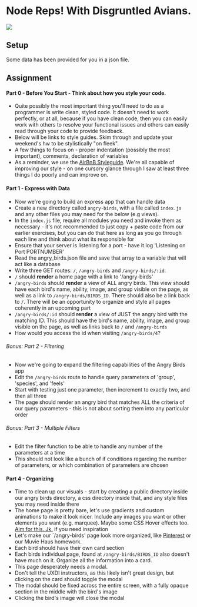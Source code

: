 # Node Reps! With Disgruntled Avians.

![](https://media.giphy.com/media/fKACOQcJ6LnTa/giphy.gif)

## Setup

Some data has been provided for you in a json file.

## Assignment

#### Part 0 - Before You Start - Think about how you style your code.

* Quite possibly the most important thing you'll need to do as a programmer is write clean, styled code. It doesn't need to work perfectly, or at all, because if you have clean code, then you can easily work with others to resolve your functional issues and others can easily read through your code to provide feedback.
* Below will be links to style guides.  Skim through and update your weekend's hw to be stylistically "on fleek".
* A few things to focus on - proper indentation (possibly the most important), comments, declaration of variables
* As a reminder, we use the [AirBnB Styleguide](https://github.com/airbnb/javascript). We're all capable of improving our style - on one cursory glance through I saw at least three things I do poorly and can improve on.


#### Part 1 - Express with Data

* Now we're going to build an express app that can handle data
* Create a new directory called `angry-birds`, with a file called `index.js` and any other files you may need for the below (e.g views).
* In the `index.js` file, require all modules you need and invoke them as necessary - it's not recommended to just copy + paste code from our earlier exercises, but you can do that here as long as you go through each line and think about what its responsible for
* Ensure that your server is listening for a port - have it log 'Listening on Port PORTNUMBER'  
* Read the angry_birds.json file and save that array to a variable that will act like a database
* Write three GET routes: `/`, `/angry-birds` and `/angry-birds/:id`:
* `/` should **render** a home page with a link to '/angry-birds' 
* `/angry-birds` should **render** a view of ALL angry birds. This view should have each bird's name, ability, image, and group visible on the page, as well as a link to `/angry-birds/BIRDS_ID`. There should also be a link back to `/`. There will be an opportunity to organize and style all pages coherently in an upcoming part
* `/angry-birds/:id` should **render** a view of JUST the angry bird with the matching ID. This should have the bird's name, ability, image, and group visible on the page, as well as links back to `/` and `/angry-birds`
* How would you access the id when visiting `/angry-birds/4`? 

###### Bonus:  Part 2 - Filtering

* Now we're going to expand the filtering capabilities of the Angry Birds app
* Edit the `/angry-birds` route to handle query parameters of 'group', 'species', and 'feels'
* Start with testing just one parameter, then increment to exactly two, and then all three
* The page should render an angry bird that matches ALL the criteria of our query parameters - this is not about sorting them into any particular order

###### Bonus:  Part 3 - Multiple Filters
* Edit the filter function to be able to handle any number of the parameters at a time
* This should not look like a bunch of if conditions regarding the number of parameters, or which combination of parameters are chosen

#### Part 4 - Organizing

* Time to clean up our visuals - start by creating a public directory inside our angry birds directory, a css directory inside that, and any style files you may need inside there
* The home page is pretty bare, let's use gradients and custom animations to make it look nicer. Include any images you want or other elements you want (e.g. marquee). Maybe some CSS Hover effects too. [Aim for this. Jk.](http://www.lingscars.com/) if you need inspiration
* Let's make our `/angry-birds' page look more organized, like [Pinterest](https://cdn.shopify.com/s/files/1/0070/7032/files/pinterest-marketing.png?6545) or our Muvie Haus homework.
* Each bird should have their own card section
* Each birds individual page, found at `/angry-birds/BIRDS_ID` also doesn't have much on it. Organize all the information into a card.
* This page desperately needs a modal.
* Don't tell the UXDI instructors, as this likely isn't great design, but clicking on the card should toggle the modal
* The modal should be fixed across the entire screen, with a fully opaque section in the middle with the bird's image
* Clicking the bird's image will close the modal


